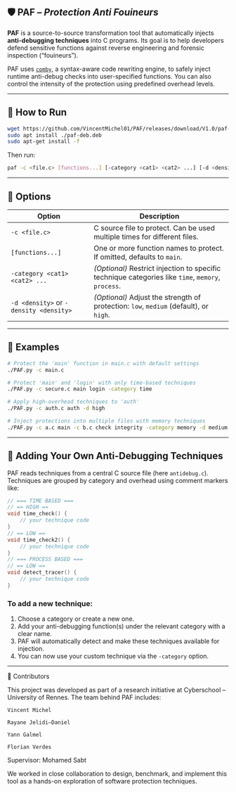 
## 🛡️ PAF – *Protection Anti Fouineurs*

**PAF**  is a source-to-source transformation tool that automatically injects **anti-debugging techniques** into C programs. Its goal is to help developers defend sensitive functions against reverse engineering and forensic inspection (“fouineurs”).

PAF uses [`comby`](https://comby.dev), a syntax-aware code rewriting engine, to safely inject runtime anti-debug checks into user-specified functions. You can also control the intensity of the protection using predefined overhead levels.

---

## 🚀 How to Run

```bash
wget https://github.com/VincentMichel01/PAF/releases/download/V1.0/paf-deb.deb
sudo apt install ./paf-deb.deb
sudo apt-get install -f
```

Then run:

```bash
paf -c <file.c> [functions...] [-category <cat1> <cat2> ...] [-d <density>]
```

---

## 🔧 Options

| Option                                 | Description                                                                                        |
| -------------------------------------- | -------------------------------------------------------------------------------------------------- |
| `-c <file.c>`                          | C source file to protect. Can be used multiple times for different files.                          |
| `[functions...]`                       | One or more function names to protect. If omitted, defaults to `main`.                             |
| `-category <cat1> <cat2> ...`          | *(Optional)* Restrict injection to specific technique categories like `time`, `memory`, `process`. |
| `-d <density>` or `-density <density>` | *(Optional)* Adjust the strength of protection: `low`, `medium` (default), or `high`.              |

---

## 📘 Examples

```bash
# Protect the 'main' function in main.c with default settings
./PAF.py -c main.c

# Protect 'main' and 'login' with only time-based techniques
./PAF.py -c secure.c main login -category time

# Apply high-overhead techniques to 'auth'
./PAF.py -c auth.c auth -d high

# Inject protections into multiple files with memory techniques
./PAF.py -c a.c main -c b.c check integrity -category memory -d medium
```

---

## 🧩 Adding Your Own Anti-Debugging Techniques

PAF reads techniques from a central C source file (here `antidebug.c`). Techniques are grouped by category and overhead using comment markers like:

```c
// === TIME BASED ===
// == HIGH ==
void time_check() {
    // your technique code
}
// == LOW == 
void time_check2() {
    // your technique code
}
// === PROCESS BASED ===
// == LOW ==
void detect_tracer() {
    // your technique code
}
```

### To add a new technique:

1. Choose a category or create a new one.
2. Add your anti-debugging function(s) under the relevant category with a clear name.
3. PAF will automatically detect and make these techniques available for injection.
4. You can now use your custom technique via the `-category` option.

---


👥 Contributors

This project was developed as part of a research initiative at Cyberschool – University of Rennes. The team behind PAF includes:

    Vincent Michel
    
    Rayane Jelidi–Daniel

    Yann Galmel

    Florian Verdes

Supervisor:
Mohamed Sabt

We worked in close collaboration to design, benchmark, and implement this tool as a hands-on exploration of software protection techniques.

